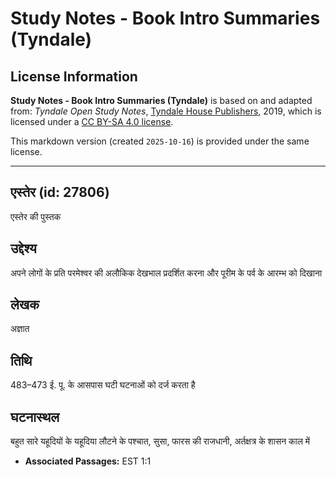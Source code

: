 # Study Notes - Book Intro Summaries (Tyndale)

## License Information

**Study Notes - Book Intro Summaries (Tyndale)** is based on and adapted from: _Tyndale Open Study Notes_, [Tyndale House Publishers](https://tyndaleopenresources.com/), 2019, which is licensed under a [CC BY-SA 4.0 license](https://creativecommons.org/licenses/by-sa/4.0/legalcode.en).

This markdown version (created `2025-10-16`) is provided under the same license.



--------------------------------

## एस्तेर (id: 27806)

एस्तेर की पुस्तक

उद्देश्य
--------

अपने लोगों के प्रति परमेश्वर की अलौकिक देखभाल प्रदर्शित करना और पूरीम के पर्व के आरम्भ को दिखाना

लेखक
----

अज्ञात

तिथि
----

483–473 ई. पू. के आसपास घटी घटनाओं को दर्ज करता है

घटनास्थल
--------

बहुत सारे यहूदियों के यहूदिया लौटने के पश्चात, सुसा, फारस की राजधानी, अर्तक्षत्र के शासन काल में

* **Associated Passages:** EST 1:1

